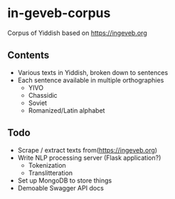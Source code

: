 # in-geveb-corpus

Corpus of Yiddish based on https://ingeveb.org

## Contents
- Various texts in Yiddish, broken down to sentences
- Each sentence available in multiple orthographies
    - YIVO
    - Chassidic
    - Soviet
    - Romanized/Latin alphabet

## Todo
- Scrape / extract texts from(https://ingeveb.org) 
- Write NLP processing server (Flask application?)
    - Tokenization
    - Translitteration
- Set up MongoDB to store things
- Demoable Swagger API docs
